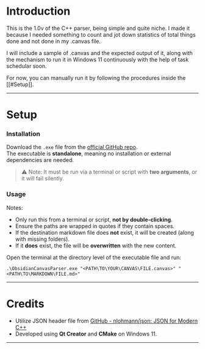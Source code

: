 
# Introduction

This is the 1.0v of the C++ parser, being simple and quite niche. I made it because I needed something to count and jot down statistics of total things done and not done in my .canvas file.

I will include a sample of .canvas and the expected output of it, along with the mechanism to run it in Windows 11 continuously with the help of task schedular soon.

For now, you can manually run it by following the procedures inside the [[#Setup]].

---

# Setup

### Installation

Download the `.exe` file from the [official GitHub repo](https://github.com/Mirza-Ishan-Beg/Obsidian-Canvas-Parser).  
The executable is **standalone**, meaning no installation or external dependencies are needed.

> ⚠️ Note: It must be run via a terminal or script with **two arguments**, or it will fail silently.

### Usage

Notes:
- Only run this from a terminal or script, **not by double-clicking**.
- Ensure the paths are wrapped in quotes if they contain spaces.
- If the destination markdown file does **not** exist, it will be created (along with missing folders).
- If it **does** exist, the file will be **overwritten** with the new content.

Open the terminal at the directory level of the executable file and run:
```shell
.\ObsidianCanvasParser.exe "<PATH\TO\YOUR\CANVAS\FILE.canvas>" "<PATH\TO\MARKDOWN\FILE.md>"
```

---
# Credits

- Utilize JSON header file from [GitHub - nlohmann/json: JSON for Modern C++](https://github.com/nlohmann/json)
- Developed using **Qt Creator** and **CMake** on Windows 11.

---
